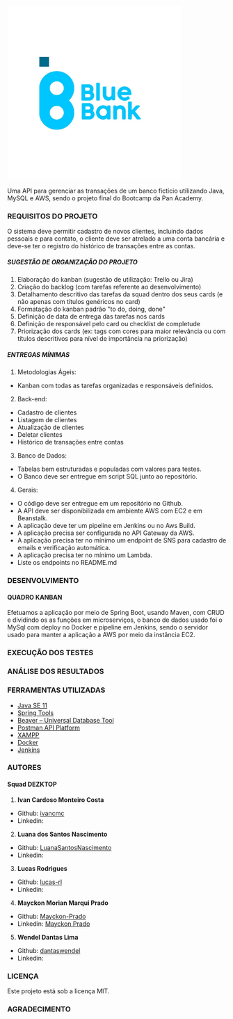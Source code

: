 <div>
  <img src="Arquivos/img/bluebank.jpeg" alt="# Blue Bank" width=400 height=400>
</div>

Uma API para gerenciar as transações de um banco fictício utilizando Java, MySQL e AWS, sendo o projeto final do Bootcamp da Pan Academy.

### REQUISITOS DO PROJETO

O sistema deve permitir cadastro de novos clientes, incluindo dados pessoais e
para contato, o cliente deve ser atrelado a uma conta bancária e deve-se ter o registro
do histórico de transações entre as contas.

##### SUGESTÃO DE ORGANIZAÇÃO DO PROJETO

1. Elaboração do kanban (sugestão de utilização: Trello ou Jira)
2. Criação do backlog (com tarefas referente ao desenvolvimento)
3. Detalhamento descritivo das tarefas da squad dentro dos seus cards (e não apenas com títulos genéricos no card)
4. Formatação do kanban padrão "to do, doing, done"
5. Definição de data de entrega das tarefas nos cards
6. Definição de responsável pelo card ou checklist de completude
7. Priorização dos cards (ex: tags com cores para maior relevância ou com títulos descritivos para nível de importância na priorização)

##### ENTREGAS MÍNIMAS

1. Metodologias Ágeis:
- Kanban com todas as tarefas organizadas e responsáveis definidos.

2. Back-end:
-  Cadastro de clientes
- Listagem de clientes
- Atualização de clientes
- Deletar clientes
- Histórico de transações entre contas

3. Banco de Dados:
- Tabelas bem estruturadas e populadas com valores para testes.
- O Banco deve ser entregue em script SQL junto ao repositório.

4. Gerais:
- O código deve ser entregue em um repositório no Github.
- A API deve ser disponibilizada em ambiente AWS com EC2 e em Beanstalk.
- A aplicação deve ter um pipeline em Jenkins ou no Aws Build.
- A aplicação precisa ser configurada no API Gateway da AWS.
- A aplicação precisa ter no mínimo um endpoint de SNS para cadastro de emails e verificação automática.
- A aplicação precisa ter no mínimo um Lambda.
- Liste os endpoints no README.md

### DESENVOLVIMENTO

#### QUADRO KANBAN

Efetuamos a aplicação por meio de Spring Boot, usando Maven, com CRUD e dividindo os as funções em microserviços, o banco de dados usado foi o MySql com deploy no Docker e pipeline em Jenkins, sendo o servidor usado para manter a aplicação  a AWS por meio da instância EC2.

### EXECUÇÃO DOS TESTES



### ANÁLISE DOS RESULTADOS



### FERRAMENTAS UTILIZADAS

* [Java SE 11](https://www.oracle.com/br/java/technologies/javase/jdk11-archive-downloads.html) 
* [Spring Tools](https://spring.io/tools#suite-three)
* [Beaver – Universal Database Tool](https://dbeaver.io/download/)
* [Postman API Platform](https://www.postman.com/downloads/)
* [XAMPP](https://www.apachefriends.org/pt_br/index.html)
* [Docker](https://www.docker.com/get-started)
* [Jenkins](https://www.jenkins.io/download/)

### AUTORES

#### Squad DEZKTOP
1. **Ivan Cardoso Monteiro Costa**
* Github: [ivancmc](https://github.com/ivancmc)
* Linkedin: 
2. **Luana dos Santos Nascimento**
* Github: [LuanaSantosNascimento](https://github.com/LuanaSantosNascimento)
* Linkedin: 
3. **Lucas Rodrigues**
* Github: [lucas-rl](https://github.com/lucas-rl)
* Linkedin: 
4. **Mayckon Morian Marqui Prado**
 * Github: [Mayckon-Prado](https://github.com/Mayckon-Prado)
* Linkedin: [Mayckon Prado](https://www.linkedin.com/in/mayckon-morian-marqui-prado-a9195571/)
5. **Wendel Dantas Lima**
* Github: [dantaswendel](https://github.com/dantaswendel)
* Linkedin: 

###  LICENÇA

Este projeto está sob a licença MIT.

### AGRADECIMENTO


